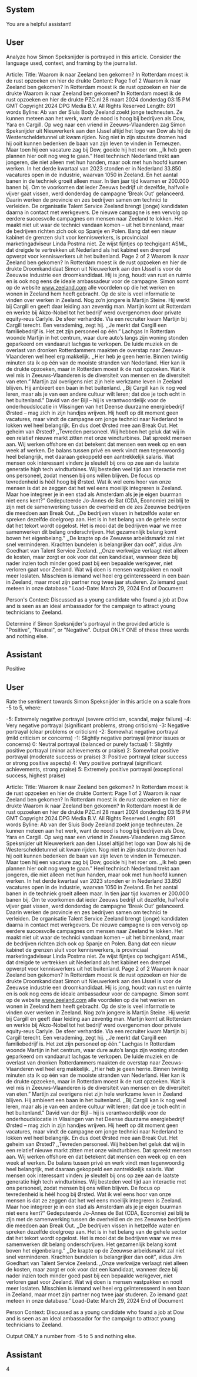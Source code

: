 ## System

You are a helpful assistant!

## User


Analyze how Simon Speksnijder is portrayed in this article. Consider the language used, context, and framing by the journalist.

Article:
Title: Waarom ik naar Zeeland ben gekomen? In Rotterdam moest ik de rust opzoeken en hier de drukte
Content: Page 1 of 2
Waarom ik naar Zeeland ben gekomen? In Rotterdam moest ik de rust opzoeken en hier de drukte
Waarom ik naar Zeeland ben gekomen? In Rotterdam moest ik de rust 
opzoeken en hier de drukte
PZC.nl
28 maart 2024 donderdag 03:15 PM GMT
Copyright 2024 DPG Media B.V. All Rights Reserved
Length: 891 words
Byline: Ab van der Sluis
Body
Zeeland zoekt jonge techneuten. Ze kunnen meteen aan het werk, want de nood is hoog bij bedrijven als Dow, 
Yara en Cargill.
Op weg naar een vriend in Zeeuws-Vlaanderen zag Simon Speksnijder uit Nieuwerkerk aan den IJssel altijd het 
logo van Dow als hij de Westerscheldetunnel uit kwam rijden. Nog niet in zijn stoutste dromen had hij ooit kunnen 
bedenken de baan van zijn leven te vinden in Terneuzen. Maar toen hij een vacature zag bij Dow, gooide hij het 
roer om. ,,Ik heb geen plannen hier ooit nog weg te gaan.”
Heel technisch Nederland trekt aan jongeren, die niet alleen met hun handen, maar ook met hun hoofd kunnen 
werken. In het derde kwartaal van 2023 stonden er in Nederland 33.850 vacatures open in de industrie, waarvan 
1050 in Zeeland. En het aantal banen in de techniek groeit alleen maar. In tien jaar tijd kwamen er 200.000 banen 
bij.
Om te voorkomen dat ieder Zeeuws bedrijf uit dezelfde, halfvolle vijver gaat vissen, werd donderdag de campagne 
‘Break Out’ gelanceerd. Daarin werken de provincie en zes bedrijven samen om technici te verleiden. De 
organisatie Talent Service Zeeland brengt (jonge) kandidaten daarna in contact met werkgevers.
De nieuwe campagne is een vervolg op eerdere succesvolle campagnes om mensen naar Zeeland te lokken. Het 
maakt niet uit waar de technici vandaan komen – uit het binnenland, maar de bedrijven richten zich ook op Spanje 
en Polen. Bang dat een nieuw kabinet de grenzen sluit voor kenniswerkers, is provinciaal marketingadviseur Linda 
Postma niet. Ze wijst fijntjes op techgigant ASML, dat dreigde te vertrekken uit Nederland als het kabinet een 
drempel opwerpt voor kenniswerkers uit het buitenland.
Page 2 of 2
Waarom ik naar Zeeland ben gekomen? In Rotterdam moest ik de rust opzoeken en hier de drukte
Droomkandidaat
Simon uit Nieuwerkerk aan den IJssel is voor de Zeeuwse industrie een droomkandidaat. Hij is jong, houdt van rust 
en ruimte en is ook nog eens de ideale ambassadeur voor de campagne. Simon somt op de website 
www.zeeland.com alle voordelen op die het werken en wonen in Zeeland hem heeft gebracht. Op de site is veel 
informatie te vinden over werken in Zeeland.
Nog zo’n jongere is Martijn Steine. Hij werkt bij Cargill en geeft daar leiding aan zeventig man. Martijn komt uit 
Rotterdam en werkte bij Akzo-Nobel tot het bedrijf werd overgenomen door private equity-reus Carlyle. De sfeer 
verhardde. Via een recruiter kwam Martijn bij Cargill terecht. Een verademing, zegt hij. ,,Je merkt dat Cargill een 
familiebedrijf is. Het zet zijn personeel op één.”
Lachgas
In Rotterdam woonde Martijn in het centrum, waar dure auto’s langs zijn woning stonden geparkeerd om vandaaruit 
lachgas te verkopen. De luide muziek en de overlast van dronken Rotterdammers maakten de overstap naar 
Zeeuws-Vlaanderen wel heel erg makkelijk. ,,Hier heb je geen herrie. Binnen twintig minuten sta ik op één van de 
mooiste stranden van Nederland. Hier kan ik de drukte opzoeken, maar in Rotterdam moest ik de rust opzoeken. 
Wat ik wel mis in Zeeuws-Vlaanderen is de diversiteit van mensen en de diversiteit van eten.” Martijn zal overigens 
niet zijn hele werkzame leven in Zeeland blijven. Hij ambieert een baan in het buitenland. ,,Bij Cargill kan ik nog 
veel leren, maar als je van een andere cultuur wilt leren; dat doe je toch echt in het buitenland.”
David van der Bijl – hij is verantwoordelijk voor de onderhoudslocatie in Vlissingen van het Deense duurzame 
energiebedrijf Ørsted – mag zich in zijn handjes wrijven. Hij heeft op dit moment geen vacatures, maar vindt de 
campagne om jonge technici naar Nederland te lokken wel heel belangrijk. En dus doet Ørsted mee aan Break 
Out.
Het geheim van Ørsted? ,,Tevreden personeel. Wij hebben het geluk dat wij in een relatief nieuwe markt zitten met 
onze windturbines. Dat spreekt mensen aan. Wij werken offshore en dat betekent dat mensen een week op en een 
week af werken. De balans tussen privé en werk vindt men tegenwoordig heel belangrijk, met daaraan gekoppeld 
een aantrekkelijk salaris.  Wat mensen ook interessant vinden: je sleutelt bij ons op zee aan de laatste generatie 
high tech windturbines.  Wij besteden veel tijd aan interactie met ons personeel, zodat mensen bij ons willen blijven. 
De focus op tevredenheid is héél hoog bij Ørsted. Wat ik wel eens hoor van onze mensen is dat ze zeggen dat het 
wel eens moeilijk integreren is Zeeland. Maar hoe integreer je in een stad als Amsterdam als je je eigen buurman 
niet eens kent?”
Gedeputeerde Jo-Annes de Bat (CDA, Economie) zei blij te zijn met de samenwerking tussen de overheid en de 
zes Zeeuwse bedrijven die meedoen aan Break Out. ,,De bedrijven vissen in hetzelfde water en spreken dezelfde 
doelgroep aan. Het is in het belang van de gehele sector dat het tekort wordt opgelost. Het is mooi dat de bedrijven 
waar we mee samenwerken dit belang onderschrijven. Het gezamenlijk belang komt boven het eigenbelang.”
,,De krapte op de Zeeuwse arbeidsmarkt zal niet snel verminderen. Krachten bundelen is belangrijker dan ooit”, 
aldus Jim Goedhart van  Talent Service Zeeland. ,,Onze werkwijze verlaagt niet alleen de kosten, maar zorgt er ook 
voor dat een kandidaat, wanneer deze bij nader inzien toch minder goed past bij een bepaalde werkgever, niet 
verloren gaat voor Zeeland. Wat wij doen is mensen vastpakken en nooit meer loslaten. Misschien is iemand wel 
heel erg geïnteresseerd in een baan in Zeeland, maar moet zijn partner nog twee jaar studeren. Zo iemand gaat 
meteen in onze database.”
Load-Date: March 29, 2024
End of Document

Person's Context: Discussed as a young candidate who found a job at Dow and is seen as an ideal ambassador for the campaign to attract young technicians to Zeeland.

Determine if Simon Speksnijder's portrayal in the provided article is "Positive", "Neutral", or "Negative".
Output ONLY ONE of these three words and nothing else.


## Assistant

Positive

## User


Rate the sentiment towards Simon Speksnijder in this article on a scale from -5 to 5, where:

-5: Extremely negative portrayal (severe criticism, scandal, major failure)
-4: Very negative portrayal (significant problems, strong criticism)
-3: Negative portrayal (clear problems or criticism)
-2: Somewhat negative portrayal (mild criticism or concerns)
-1: Slightly negative portrayal (minor issues or concerns)
0: Neutral portrayal (balanced or purely factual)
1: Slightly positive portrayal (minor achievements or praise)
2: Somewhat positive portrayal (moderate success or praise)
3: Positive portrayal (clear success or strong positive aspects)
4: Very positive portrayal (significant achievements, strong praise)
5: Extremely positive portrayal (exceptional success, highest praise)

Article:
Title: Waarom ik naar Zeeland ben gekomen? In Rotterdam moest ik de rust opzoeken en hier de drukte
Content: Page 1 of 2
Waarom ik naar Zeeland ben gekomen? In Rotterdam moest ik de rust opzoeken en hier de drukte
Waarom ik naar Zeeland ben gekomen? In Rotterdam moest ik de rust 
opzoeken en hier de drukte
PZC.nl
28 maart 2024 donderdag 03:15 PM GMT
Copyright 2024 DPG Media B.V. All Rights Reserved
Length: 891 words
Byline: Ab van der Sluis
Body
Zeeland zoekt jonge techneuten. Ze kunnen meteen aan het werk, want de nood is hoog bij bedrijven als Dow, 
Yara en Cargill.
Op weg naar een vriend in Zeeuws-Vlaanderen zag Simon Speksnijder uit Nieuwerkerk aan den IJssel altijd het 
logo van Dow als hij de Westerscheldetunnel uit kwam rijden. Nog niet in zijn stoutste dromen had hij ooit kunnen 
bedenken de baan van zijn leven te vinden in Terneuzen. Maar toen hij een vacature zag bij Dow, gooide hij het 
roer om. ,,Ik heb geen plannen hier ooit nog weg te gaan.”
Heel technisch Nederland trekt aan jongeren, die niet alleen met hun handen, maar ook met hun hoofd kunnen 
werken. In het derde kwartaal van 2023 stonden er in Nederland 33.850 vacatures open in de industrie, waarvan 
1050 in Zeeland. En het aantal banen in de techniek groeit alleen maar. In tien jaar tijd kwamen er 200.000 banen 
bij.
Om te voorkomen dat ieder Zeeuws bedrijf uit dezelfde, halfvolle vijver gaat vissen, werd donderdag de campagne 
‘Break Out’ gelanceerd. Daarin werken de provincie en zes bedrijven samen om technici te verleiden. De 
organisatie Talent Service Zeeland brengt (jonge) kandidaten daarna in contact met werkgevers.
De nieuwe campagne is een vervolg op eerdere succesvolle campagnes om mensen naar Zeeland te lokken. Het 
maakt niet uit waar de technici vandaan komen – uit het binnenland, maar de bedrijven richten zich ook op Spanje 
en Polen. Bang dat een nieuw kabinet de grenzen sluit voor kenniswerkers, is provinciaal marketingadviseur Linda 
Postma niet. Ze wijst fijntjes op techgigant ASML, dat dreigde te vertrekken uit Nederland als het kabinet een 
drempel opwerpt voor kenniswerkers uit het buitenland.
Page 2 of 2
Waarom ik naar Zeeland ben gekomen? In Rotterdam moest ik de rust opzoeken en hier de drukte
Droomkandidaat
Simon uit Nieuwerkerk aan den IJssel is voor de Zeeuwse industrie een droomkandidaat. Hij is jong, houdt van rust 
en ruimte en is ook nog eens de ideale ambassadeur voor de campagne. Simon somt op de website 
www.zeeland.com alle voordelen op die het werken en wonen in Zeeland hem heeft gebracht. Op de site is veel 
informatie te vinden over werken in Zeeland.
Nog zo’n jongere is Martijn Steine. Hij werkt bij Cargill en geeft daar leiding aan zeventig man. Martijn komt uit 
Rotterdam en werkte bij Akzo-Nobel tot het bedrijf werd overgenomen door private equity-reus Carlyle. De sfeer 
verhardde. Via een recruiter kwam Martijn bij Cargill terecht. Een verademing, zegt hij. ,,Je merkt dat Cargill een 
familiebedrijf is. Het zet zijn personeel op één.”
Lachgas
In Rotterdam woonde Martijn in het centrum, waar dure auto’s langs zijn woning stonden geparkeerd om vandaaruit 
lachgas te verkopen. De luide muziek en de overlast van dronken Rotterdammers maakten de overstap naar 
Zeeuws-Vlaanderen wel heel erg makkelijk. ,,Hier heb je geen herrie. Binnen twintig minuten sta ik op één van de 
mooiste stranden van Nederland. Hier kan ik de drukte opzoeken, maar in Rotterdam moest ik de rust opzoeken. 
Wat ik wel mis in Zeeuws-Vlaanderen is de diversiteit van mensen en de diversiteit van eten.” Martijn zal overigens 
niet zijn hele werkzame leven in Zeeland blijven. Hij ambieert een baan in het buitenland. ,,Bij Cargill kan ik nog 
veel leren, maar als je van een andere cultuur wilt leren; dat doe je toch echt in het buitenland.”
David van der Bijl – hij is verantwoordelijk voor de onderhoudslocatie in Vlissingen van het Deense duurzame 
energiebedrijf Ørsted – mag zich in zijn handjes wrijven. Hij heeft op dit moment geen vacatures, maar vindt de 
campagne om jonge technici naar Nederland te lokken wel heel belangrijk. En dus doet Ørsted mee aan Break 
Out.
Het geheim van Ørsted? ,,Tevreden personeel. Wij hebben het geluk dat wij in een relatief nieuwe markt zitten met 
onze windturbines. Dat spreekt mensen aan. Wij werken offshore en dat betekent dat mensen een week op en een 
week af werken. De balans tussen privé en werk vindt men tegenwoordig heel belangrijk, met daaraan gekoppeld 
een aantrekkelijk salaris.  Wat mensen ook interessant vinden: je sleutelt bij ons op zee aan de laatste generatie 
high tech windturbines.  Wij besteden veel tijd aan interactie met ons personeel, zodat mensen bij ons willen blijven. 
De focus op tevredenheid is héél hoog bij Ørsted. Wat ik wel eens hoor van onze mensen is dat ze zeggen dat het 
wel eens moeilijk integreren is Zeeland. Maar hoe integreer je in een stad als Amsterdam als je je eigen buurman 
niet eens kent?”
Gedeputeerde Jo-Annes de Bat (CDA, Economie) zei blij te zijn met de samenwerking tussen de overheid en de 
zes Zeeuwse bedrijven die meedoen aan Break Out. ,,De bedrijven vissen in hetzelfde water en spreken dezelfde 
doelgroep aan. Het is in het belang van de gehele sector dat het tekort wordt opgelost. Het is mooi dat de bedrijven 
waar we mee samenwerken dit belang onderschrijven. Het gezamenlijk belang komt boven het eigenbelang.”
,,De krapte op de Zeeuwse arbeidsmarkt zal niet snel verminderen. Krachten bundelen is belangrijker dan ooit”, 
aldus Jim Goedhart van  Talent Service Zeeland. ,,Onze werkwijze verlaagt niet alleen de kosten, maar zorgt er ook 
voor dat een kandidaat, wanneer deze bij nader inzien toch minder goed past bij een bepaalde werkgever, niet 
verloren gaat voor Zeeland. Wat wij doen is mensen vastpakken en nooit meer loslaten. Misschien is iemand wel 
heel erg geïnteresseerd in een baan in Zeeland, maar moet zijn partner nog twee jaar studeren. Zo iemand gaat 
meteen in onze database.”
Load-Date: March 29, 2024
End of Document

Person Context: Discussed as a young candidate who found a job at Dow and is seen as an ideal ambassador for the campaign to attract young technicians to Zeeland.

Output ONLY a number from -5 to 5 and nothing else.


## Assistant

4

